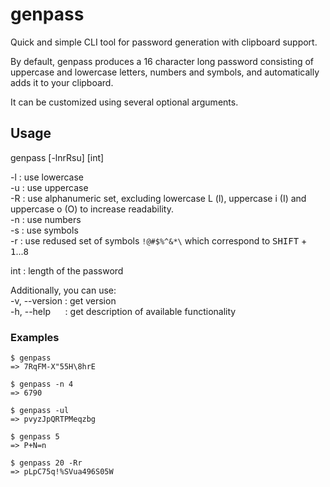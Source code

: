 # genpass

Quick and simple CLI tool for password generation with clipboard support.

By default, genpass produces a 16 character long password consisting of uppercase and lowercase letters, numbers and symbols, and automatically adds it to your clipboard.

It can be customized using several optional arguments.

## Usage

genpass [-lnrRsu] [int]

-l : use lowercase\
-u : use uppercase\
-R : use alphanumeric set, excluding lowercase L (l), uppercase i (I) and uppercase o (O) to increase readability.\
-n : use numbers\
-s : use symbols\
-r : use redused set of symbols `!@#$%^&*\` which correspond to <kbd>SHIFT</kbd> + <kbd>1</kbd>...<kbd>8</kbd>

int : length of the password

Additionally, you can use:\
-v, --version&nbsp;: get version\
-h, --help&nbsp;&nbsp;&nbsp;&nbsp;&nbsp;&nbsp;: get description of available functionality

### Examples
```
$ genpass
=> 7RqFM-X"55H\8hrE
```
```
$ genpass -n 4
=> 6790
```
```
$ genpass -ul
=> pvyzJpQRTPMeqzbg
```
```
$ genpass 5
=> P+N=n
```
```
$ genpass 20 -Rr
=> pLpC75q!%SVua496S05W
```
